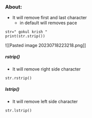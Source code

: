 ### About:

* It will remove first and last character
	* in default will removes pace

```
str=" gokul krish "
print(str.strip())
```

![[Pasted image 20230718223218.png]]

##### rstrip()
* It will remove right side character
```
str.rstrip()
```

##### lstrip()
* It will remove left side character
```
str.lstrip()
```

